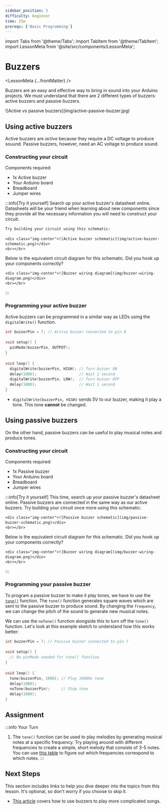 ```yaml
---
sidebar_position: 3
difficulty: beginner
time: 25m
prereqs: ['Basic Programming']
---
```


import Tabs from '@theme/Tabs';
import TabItem from '@theme/TabItem';
import LessonMeta from '@site/src/components/LessonMeta';

# Buzzers

<LessonMeta {...frontMatter} />

Buzzers are an easy and effective way to bring in sound into your Arduino projects. We must understand that there are 2 different types of buzzers: active buzzers and passive buzzers. 

<div class="img-center">![Active vs passive buzzers](img/active-passive-buzzer.jpg)</div>

## Using active buzzers

Active buzzers are *active* because they require a DC voltage to produce souund. Passive buzzers, however, need an AC voltage to produce sound.

### Constructing your circuit

Components required:
- 1x Active buzzer
- Your Arduino board
- Breadboard
- Jumper wires

:::info[Try it yourself]
<Tabs>
  <TabItem value="problem" label="Problem">
    Search up your active buzzer's datasheet online. Datasheets will be your friend when learning about new components since they provide all the necessary information you will need to construct your circuit. 

    Try building your circuit using this schematic:
    
    <div class="img-center">![Active buzzer schematic](img/active-buzzer-schematic.png)</div>
    <br></br>
  </TabItem>
  <TabItem value="solution" label="Solution">
    Below is the equivalent circuit diagram for this schematic. Did you hook up your components correctly?

    <div class="img-center">![Buzzer wiring diagram](img/buzzer-wiring-diagram.png)</div>
    <br></br>
  </TabItem>
</Tabs>
:::

### Programming your active buzzer

Active buzzers can be programmed in a similar way as LEDs using the `digitalWrite()` function.

```cpp
int buzzerPin = 7; // Active buzzer connected to pin 8

void setup() {
  pinMode(buzzerPin, OUTPUT);
}

void loop() {
  digitalWrite(buzzerPin, HIGH); // Turn buzzer ON
  delay(1000);                   // Wait 1 second
  digitalWrite(buzzerPin, LOW);  // Turn buzzer OFF
  delay(1000);                   // Wait 1 second
}
```

- `digitalWrite(buzzerPin, HIGH)` sends 5V to our buzzer, making it play a tone. This tone **cannot** be changed.

## Using passive buzzers

On the other hand, passive buzzers can be useful to play musical notes and produce tones. 

### Constructing your circuit

Components required:
- 1x Passive buzzer
- Your Arduino board
- Breadboard
- Jumper wires

:::info[Try it yourself]
<Tabs>
  <TabItem value="problem" label="Problem">
    This time, search up your passive buzzer's datasheet online. Passive buzzers are connected in the same way as our active buzzers. Try building your circuit once more using this schematic:
    
    <div class="img-center">![Passive buzzer schematic](img/passive-buzzer-schematic.png)</div>
    <br></br>
  </TabItem>
  <TabItem value="solution" label="Solution">
    Below is the equivalent circuit diagram for this schematic. Did you hook up your components correctly?

    <div class="img-center">![Buzzer wiring diagram](img/buzzer-wiring-diagram.png)</div>
    <br></br>
  </TabItem>
</Tabs>
:::

### Programming your passive buzzer

To program a passive buzzer to make it play tones, we have to use the [`tone()`](https://docs.arduino.cc/language-reference/en/functions/advanced-io/tone/) function. The `tone()` function generates square waves which are sent to the passive buzzer to produce sound. By changing the `frequency`, we can change the pitch of the sound to generate new musical notes. 

We can use the `noTone()` function alongside this to turn off the `tone()` function. Let's look at this example sketch to understand how this works better:

```cpp
int buzzerPin = 7; // Passive buzzer connected to pin 7

void setup() {
  // No pinMode needed for tone() function
}

void loop() {
  tone(buzzerPin, 1000); // Play 1000Hz tone
  delay(1000);
  noTone(buzzerPin);     // Stop tone
  delay(1000);
}
```

## Assignment 

:::info Your Turn
1. The `tone()` function can be used to play melodies by generating musical notes at a specific frequency. Try playing around with different frequencies to create a simple, short melody that consists of 3-5 notes. You can use [this table](https://mixbutton.com/music-tools/frequency-and-pitch/music-note-to-frequency-chart#1st) to figure out which frequencies correspond to which notes.
:::

## Next Steps

This section includes links to help you dive deeper into the topics from this lesson. It's optional, so don't worry if you choose to skip it.

- [This article](https://www.engineersgarage.com/how-to-play-musical-notes-on-arduino/) covers how to use buzzers to play more complicated songs. 
